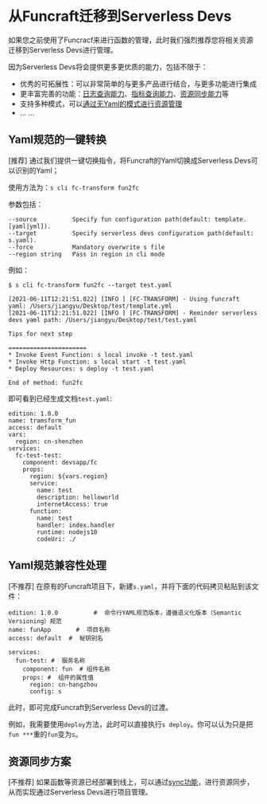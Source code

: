 # 从Funcraft迁移到Serverless Devs

如果您之前使用了Funcracf来进行函数的管理，此时我们强烈推荐您将相关资源迁移到Serverless Devs进行管理。

因为Serverless Devs将会提供更多更优质的能力，包括不限于：
- 优秀的可拓展性：可以非常简单的与更多产品进行结合，与更多功能进行集成
- 更丰富完善的功能：[日志查询能力](../Usage/logs.md)、[指标查询能力](../Usage/metrics.md)、[资源同步能力](../Usage/sync.md)等
- 支持多种模式，可以[通过无Yaml的模式进行资源管理](https://github.com/devsapp/fc-api)
- ... ...


## Yaml规范的一键转换

[推荐] 通过我们提供一键切换指令，将Funcraft的Yaml切换成Serverless Devs可以识别的Yaml；


使用方法为：`s cli fc-transform fun2fc`

参数包括：

```
--source          Specify fun configuration path(default: template.[yaml|yml]). 
--target          Specify serverless devs configuration path(default: s.yaml).  
--force           Mandatory overwrite s file                                    
--region string   Pass in region in cli mode     
```

例如：

```
$ s cli fc-transform fun2fc --target test.yaml

[2021-06-11T12:21:51.022] [INFO ] [FC-TRANSFORM] - Using funcraft yaml: /Users/jiangyu/Desktop/test/template.yml
[2021-06-11T12:21:51.022] [INFO ] [FC-TRANSFORM] - Reminder serverless devs yaml path: /Users/jiangyu/Desktop/test/test.yaml

Tips for next step

======================
* Invoke Event Function: s local invoke -t test.yaml
* Invoke Http Function: s local start -t test.yaml
* Deploy Resources: s deploy -t test.yaml

End of method: fun2fc
```

即可看到已经生成文档`test.yaml`:

```
edition: 1.0.0
name: tramsform_fun
access: default
vars:
  region: cn-shenzhen
services:
  fc-test-test:
    component: devsapp/fc
    props:
      region: ${vars.region}
      service:
        name: test
        description: helloworld
        internetAccess: true
      function:
        name: test
        handler: index.handler
        runtime: nodejs10
        codeUri: ./
```

## Yaml规范兼容性处理

[不推荐] 在原有的Funcraft项目下，新建`s.yaml`，并将下面的代码拷贝粘贴到该文件：

```
edition: 1.0.0          #  命令行YAML规范版本，遵循语义化版本（Semantic Versioning）规范
name: funApp       #  项目名称
access: default  #  秘钥别名

services:
  fun-test: #  服务名称
    component: fun  # 组件名称
    props: #  组件的属性值
      region: cn-hangzhou
      config: s
```

此时，即可完成Funcraft到Serverless Devs的过渡。

例如，我需要使用`deploy`方法，此时可以直接执行`s deploy`。你可以认为只是把`fun ***`重的`fun`变为`s`。

## 资源同步方案

[不推荐] 如果函数等资源已经部署到线上，可以通过[sync功能](../Usage/sync.md)，进行资源同步，从而实现通过Serverless Devs进行项目管理。


